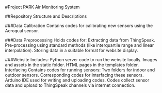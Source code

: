 #Project PARK Air Monitoring System

##Repository Structure and Descriptions

###Data Calibration
Contains codes for calibrating new sensors using the Aeroqual sensor.

###Data Preprocessing
Holds codes for:
Extracting data from ThingSpeak.
Pre-processing using standard methods (like interquartile range and linear interpolation).
Storing data in a suitable format for website display.

###Website
Includes:
Python server code to run the website locally.
Images and assets in the static folder.
HTML pages in the templates folder.
Interfacing
Contains codes for running sensors:
Two folders for indoor and outdoor sensors.
Corresponding codes for interfacing these sensors.
Arduino IDE used for writing and uploading codes.
Codes collect sensor data and upload to ThingSpeak channels via internet connection.
